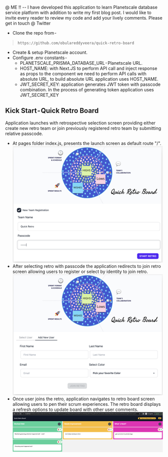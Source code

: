 @ ME !! -- I have developed this application to learn Planetscale database service platform with addition to write my first blog post. I would like to invite every reader to review my code and add your lively comments. Please get in touch @ Twitter

* Clone the repo from - 
> ```https://github.com/obulareddyveera/quick-retro-board```
* Create & setup Planetscale account.
* Configure .env constants - 
  - PLANETSCALE_PRISMA_DATABASE_URL - Planetscale URL.
  - HOST_NAME: with Next.JS to perform API call and inject response as props to the component we need to perform API calls with absolute URL, to build absolute URL application uses HOST_NAME.
  - JWT_SECRET_KEY: application generates JWT token with passcode combination. In the process of generating token application uses JWT_SECRET_KEY

## Kick Start - Quick Retro Board
Application launches with retrospective selection screen providing either create new retro team or join previously registered retro team by submitting relative passcode.
* At pages folder index.js, presents the launch screen as default route "/".
![QuickRetroBoard Launch Screen](https://github.com/obulareddyveera/quick-retro-board/blob/main/showcase/quickRetoBoard_1.png?raw=true)
* After selecting retro with passcode the application redirects to join retro screen allowing users to register or select by identity to join retro.
![QuickRetroBoard Member board Screen](https://github.com/obulareddyveera/quick-retro-board/blob/main/showcase/quickRetoBoard_3.png?raw=true)
* Once user joins the retro, application navigates to retro board screen allowing users to pen their scrum experiences. The retro board displays a refresh options to update board with other user comments.
![QuickRetroBoard](https://github.com/obulareddyveera/quick-retro-board/blob/main/showcase/quickRetoBoard_4.png?raw=true)
